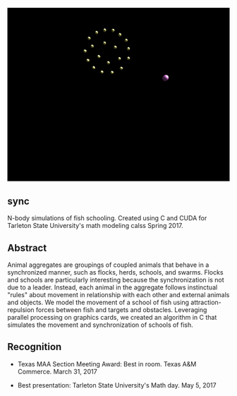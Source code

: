 ![sync_image](https://github.com/dpebert7/sync/blob/master/02-27/screenshot.png)

## sync

N-body simulations of fish schooling. Created using C and CUDA for Tarleton State University's math modeling calss Spring 2017.

## Abstract

Animal aggregates are groupings of coupled animals that behave in a synchronized manner, such as flocks, herds, schools, and swarms.  Flocks and schools are particularly interesting because the synchronization is not due to a leader.  Instead, each animal in the aggregate follows instinctual "rules" about movement in relationship with each other and external animals and objects. We model the movement of a school of fish using attraction-repulsion forces between fish and targets and obstacles. Leveraging parallel processing on graphics cards, we created an algorithm in C that simulates the movement and synchronization of schools of fish.

## Recognition

 - Texas MAA Section Meeting Award: Best in room. Texas A&M Commerce. March 31, 2017

 - Best presentation: Tarleton State University's Math day. May 5, 2017
